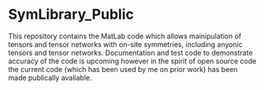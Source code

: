# SymLibrary_Public

This repository contains the MatLab code which allows mainipulation of tensors and tensor networks with on-site symmetries, including anyonic tensors and tensor networks. Documentation and test code to demonstrate accuracy of the code is upcoming however in the spirit of open source code the current code (which has been used by me on prior work) has been made publically avaliable.
